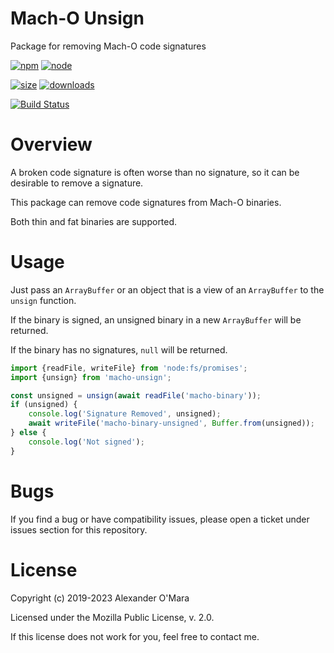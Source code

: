 # Mach-O Unsign

Package for removing Mach-O code signatures

[![npm](https://img.shields.io/npm/v/macho-unsign.svg)](https://npmjs.com/package/macho-unsign)
[![node](https://img.shields.io/node/v/macho-unsign.svg)](https://nodejs.org)

[![size](https://packagephobia.now.sh/badge?p=macho-unsign)](https://packagephobia.now.sh/result?p=macho-unsign)
[![downloads](https://img.shields.io/npm/dm/macho-unsign.svg)](https://npmcharts.com/compare/macho-unsign?minimal=true)

[![Build Status](https://github.com/AlexanderOMara/macho-unsign/workflows/main/badge.svg)](https://github.com/AlexanderOMara/macho-unsign/actions?query=workflow%3Amain+branch%3Amaster)

# Overview

A broken code signature is often worse than no signature, so it can be desirable to remove a signature.

This package can remove code signatures from Mach-O binaries.

Both thin and fat binaries are supported.

# Usage

Just pass an `ArrayBuffer` or an object that is a view of an `ArrayBuffer` to the `unsign` function.

If the binary is signed, an unsigned binary in a new `ArrayBuffer` will be returned.

If the binary has no signatures, `null` will be returned.

```js
import {readFile, writeFile} from 'node:fs/promises';
import {unsign} from 'macho-unsign';

const unsigned = unsign(await readFile('macho-binary'));
if (unsigned) {
	console.log('Signature Removed', unsigned);
	await writeFile('macho-binary-unsigned', Buffer.from(unsigned));
} else {
	console.log('Not signed');
}
```

# Bugs

If you find a bug or have compatibility issues, please open a ticket under issues section for this repository.

# License

Copyright (c) 2019-2023 Alexander O'Mara

Licensed under the Mozilla Public License, v. 2.0.

If this license does not work for you, feel free to contact me.
